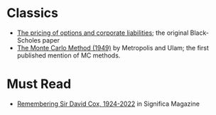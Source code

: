 # Classics

- [The pricing of options and corporate liabilities](https://www.cs.princeton.edu/courses/archive/fall09/cos323/papers/black_scholes73.pdf); the original Black-Scholes paper
- [The Monte Carlo Method (1949)](https://people.bordeaux.inria.fr/pierre.delmoral/MetropolisUlam49.pdf) by Metropolis and Ulam; the first published mention of MC methods.

# Must Read

- [Remembering Sir David Cox, 1924-2022](https://rss.onlinelibrary.wiley.com/doi/epdf/10.1111/1740-9713.01632) in Significa Magazine
